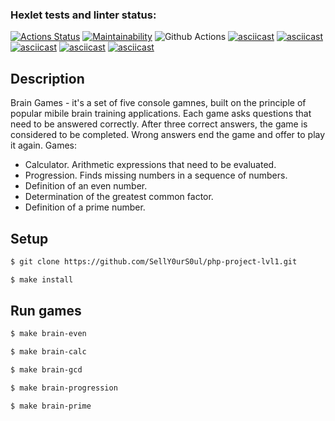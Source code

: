 ### Hexlet tests and linter status:
[![Actions Status](https://github.com/SellY0urS0ul/php-project-lvl1/workflows/hexlet-check/badge.svg)](https://github.com/SellY0urS0ul/php-project-lvl1/actions)
[![Maintainability](https://api.codeclimate.com/v1/badges/351a351bf8cf20da09f5/maintainability)](https://codeclimate.com/github/SellY0urS0ul/php-project-lvl1/maintainability)
![Github Actions](https://github.com/SellY0urS0ul/php-project-lvl1/actions/workflows/github-actions.yml/badge.svg)
[![asciicast](https://asciinema.org/a/vQTbQEGSakibS4EPLU9hyNx1p.svg)](https://asciinema.org/a/vQTbQEGSakibS4EPLU9hyNx1p)
[![asciicast](https://asciinema.org/a/cjX5UlfB7v5cYxJWCpGQndphx.svg)](https://asciinema.org/a/cjX5UlfB7v5cYxJWCpGQndphx)
[![asciicast](https://asciinema.org/a/1meKbjdkpHa8GMLxarXQAraDA.svg)](https://asciinema.org/a/1meKbjdkpHa8GMLxarXQAraDA)
[![asciicast](https://asciinema.org/a/mItIK8fE5NNJDlBLJLzBhUQNf.svg)](https://asciinema.org/a/mItIK8fE5NNJDlBLJLzBhUQNf)
[![asciicast](https://asciinema.org/a/qTES9zyduUW37qz807M9vgCI0.svg)](https://asciinema.org/a/qTES9zyduUW37qz807M9vgCI0)

## Description

Brain Games - it's a set of five console gamnes, built on the principle of popular mibile brain training applications. Each game asks questions that need to be answered correctly. After three correct answers, the game is considered to be completed. Wrong answers end the game and offer to play it again. Games:

- Calculator. Arithmetic expressions that need to be evaluated.
- Progression. Finds missing numbers in a sequence of numbers.
- Definition of an even number.
- Determination of the greatest common factor.
- Definition of a prime number.

## Setup

```sh
$ git clone https://github.com/SellY0urS0ul/php-project-lvl1.git

$ make install
```

## Run games

```sh
$ make brain-even

$ make brain-calc

$ make brain-gcd

$ make brain-progression

$ make brain-prime
```


